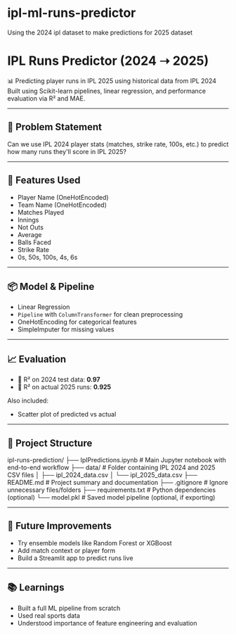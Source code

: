 # ipl-ml-runs-predictor
Using the 2024 ipl dataset to make predictions for 2025 dataset
# IPL Runs Predictor (2024 ➝ 2025)

📊 Predicting player runs in IPL 2025 using historical data from IPL 2024  
Built using Scikit-learn pipelines, linear regression, and performance evaluation via R² and MAE.

---

## 🏏 Problem Statement

Can we use IPL 2024 player stats (matches, strike rate, 100s, etc.) to predict how many runs they'll score in IPL 2025?

---

## 🔧 Features Used

- Player Name (OneHotEncoded)
- Team Name (OneHotEncoded)
- Matches Played
- Innings
- Not Outs
- Average
- Balls Faced
- Strike Rate
- 0s, 50s, 100s, 4s, 6s

---

## 📦 Model & Pipeline

- Linear Regression
- `Pipeline` with `ColumnTransformer` for clean preprocessing
- OneHotEncoding for categorical features
- SimpleImputer for missing values

---

## 📈 Evaluation

- 📌 R² on 2024 test data: **0.97**
- 📌 R² on actual 2025 runs: **0.925**

Also included:
- Scatter plot of predicted vs actual


---

## 📁 Project Structure
ipl-runs-prediction/
├── IplPredictions.ipynb      # Main Jupyter notebook with end-to-end workflow
├── data/                     # Folder containing IPL 2024 and 2025 CSV files
│   ├── ipl_2024_data.csv
│   └── ipl_2025_data.csv
├── README.md                 # Project summary and documentation
├── .gitignore                # Ignore unnecessary files/folders
├── requirements.txt          # Python dependencies (optional)
└── model.pkl                 # Saved model pipeline (optional, if exporting)






---

## 🚀 Future Improvements

- Try ensemble models like Random Forest or XGBoost
- Add match context or player form
- Build a Streamlit app to predict runs live

---

## 📚 Learnings

- Built a full ML pipeline from scratch
- Used real sports data
- Understood importance of feature engineering and evaluation


